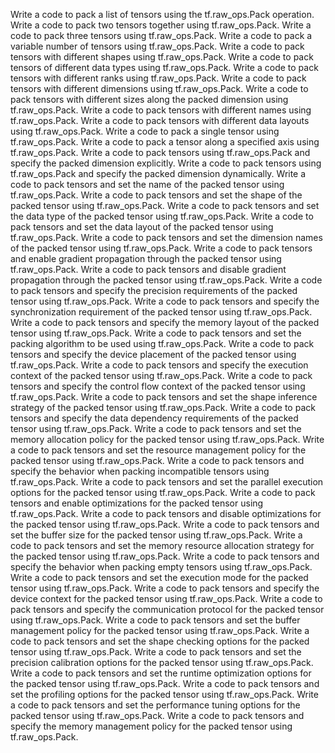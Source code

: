 Write a code to pack a list of tensors using the tf.raw_ops.Pack operation.
Write a code to pack two tensors together using tf.raw_ops.Pack.
Write a code to pack three tensors using tf.raw_ops.Pack.
Write a code to pack a variable number of tensors using tf.raw_ops.Pack.
Write a code to pack tensors with different shapes using tf.raw_ops.Pack.
Write a code to pack tensors of different data types using tf.raw_ops.Pack.
Write a code to pack tensors with different ranks using tf.raw_ops.Pack.
Write a code to pack tensors with different dimensions using tf.raw_ops.Pack.
Write a code to pack tensors with different sizes along the packed dimension using tf.raw_ops.Pack.
Write a code to pack tensors with different names using tf.raw_ops.Pack.
Write a code to pack tensors with different data layouts using tf.raw_ops.Pack.
Write a code to pack a single tensor using tf.raw_ops.Pack.
Write a code to pack a tensor along a specified axis using tf.raw_ops.Pack.
Write a code to pack tensors using tf.raw_ops.Pack and specify the packed dimension explicitly.
Write a code to pack tensors using tf.raw_ops.Pack and specify the packed dimension dynamically.
Write a code to pack tensors and set the name of the packed tensor using tf.raw_ops.Pack.
Write a code to pack tensors and set the shape of the packed tensor using tf.raw_ops.Pack.
Write a code to pack tensors and set the data type of the packed tensor using tf.raw_ops.Pack.
Write a code to pack tensors and set the data layout of the packed tensor using tf.raw_ops.Pack.
Write a code to pack tensors and set the dimension names of the packed tensor using tf.raw_ops.Pack.
Write a code to pack tensors and enable gradient propagation through the packed tensor using tf.raw_ops.Pack.
Write a code to pack tensors and disable gradient propagation through the packed tensor using tf.raw_ops.Pack.
Write a code to pack tensors and specify the precision requirements of the packed tensor using tf.raw_ops.Pack.
Write a code to pack tensors and specify the synchronization requirement of the packed tensor using tf.raw_ops.Pack.
Write a code to pack tensors and specify the memory layout of the packed tensor using tf.raw_ops.Pack.
Write a code to pack tensors and set the packing algorithm to be used using tf.raw_ops.Pack.
Write a code to pack tensors and specify the device placement of the packed tensor using tf.raw_ops.Pack.
Write a code to pack tensors and specify the execution context of the packed tensor using tf.raw_ops.Pack.
Write a code to pack tensors and specify the control flow context of the packed tensor using tf.raw_ops.Pack.
Write a code to pack tensors and set the shape inference strategy of the packed tensor using tf.raw_ops.Pack.
Write a code to pack tensors and specify the data dependency requirements of the packed tensor using tf.raw_ops.Pack.
Write a code to pack tensors and set the memory allocation policy for the packed tensor using tf.raw_ops.Pack.
Write a code to pack tensors and set the resource management policy for the packed tensor using tf.raw_ops.Pack.
Write a code to pack tensors and specify the behavior when packing incompatible tensors using tf.raw_ops.Pack.
Write a code to pack tensors and set the parallel execution options for the packed tensor using tf.raw_ops.Pack.
Write a code to pack tensors and enable optimizations for the packed tensor using tf.raw_ops.Pack.
Write a code to pack tensors and disable optimizations for the packed tensor using tf.raw_ops.Pack.
Write a code to pack tensors and set the buffer size for the packed tensor using tf.raw_ops.Pack.
Write a code to pack tensors and set the memory resource allocation strategy for the packed tensor using tf.raw_ops.Pack.
Write a code to pack tensors and specify the behavior when packing empty tensors using tf.raw_ops.Pack.
Write a code to pack tensors and set the execution mode for the packed tensor using tf.raw_ops.Pack.
Write a code to pack tensors and specify the device context for the packed tensor using tf.raw_ops.Pack.
Write a code to pack tensors and specify the communication protocol for the packed tensor using tf.raw_ops.Pack.
Write a code to pack tensors and set the buffer management policy for the packed tensor using tf.raw_ops.Pack.
Write a code to pack tensors and set the shape checking options for the packed tensor using tf.raw_ops.Pack.
Write a code to pack tensors and set the precision calibration options for the packed tensor using tf.raw_ops.Pack.
Write a code to pack tensors and set the runtime optimization options for the packed tensor using tf.raw_ops.Pack.
Write a code to pack tensors and set the profiling options for the packed tensor using tf.raw_ops.Pack.
Write a code to pack tensors and set the performance tuning options for the packed tensor using tf.raw_ops.Pack.
Write a code to pack tensors and specify the memory management policy for the packed tensor using tf.raw_ops.Pack.